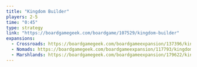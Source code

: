 ```yaml
---
title: "Kingdom Builder"
players: 2-5
time: "0:45"
type: strategy
link: "https://boardgamegeek.com/boardgame/107529/kingdom-builder"
expansions:
  - Crossroads: https://boardgamegeek.com/boardgameexpansion/137396/kingdom-builder-crossroads
  - Nomads: https://boardgamegeek.com/boardgameexpansion/117793/kingdom-builder-nomads
  - Marshlands: https://boardgamegeek.com/boardgameexpansion/179622/kingdom-builder-marshlands
---
```

